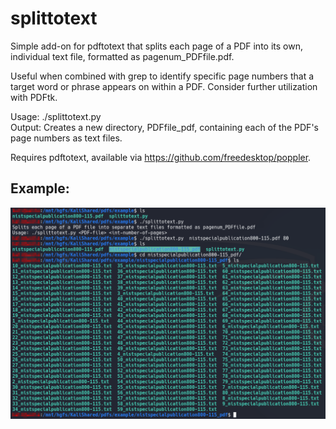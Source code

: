 # splittotext
Simple add-on for pdftotext that splits each page of a PDF into its own, individual text file, formatted as pagenum_PDFfile.pdf.  

Useful when combined with grep to identify specific page numbers that a target word or phrase appears on within a PDF. Consider further utilization with PDFtk.

Usage:  ./splittotext.py <PDF-file> <int-number-of-pages>  
Output: Creates a new directory, PDFfile_pdf, containing each of the PDF's page numbers as text files.

Requires pdftotext, available via https://github.com/freedesktop/poppler.


Example:
-------
![alt text](https://github.com/kampji/splittotext/blob/master/screenshot.png)
